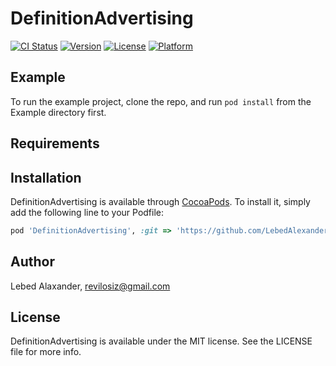 # DefinitionAdvertising

[![CI Status](https://img.shields.io/travis/Admin/DefinitionAdvertising.svg?style=flat)](https://travis-ci.org/Admin/DefinitionAdvertising)
[![Version](https://img.shields.io/cocoapods/v/DefinitionAdvertising.svg?style=flat)](https://cocoapods.org/pods/DefinitionAdvertising)
[![License](https://img.shields.io/cocoapods/l/DefinitionAdvertising.svg?style=flat)](https://cocoapods.org/pods/DefinitionAdvertising)
[![Platform](https://img.shields.io/cocoapods/p/DefinitionAdvertising.svg?style=flat)](https://cocoapods.org/pods/DefinitionAdvertising)

## Example

To run the example project, clone the repo, and run `pod install` from the Example directory first.

## Requirements

## Installation

DefinitionAdvertising is available through [CocoaPods](https://cocoapods.org). To install
it, simply add the following line to your Podfile:

```ruby
pod 'DefinitionAdvertising', :git => 'https://github.com/LebedAlexander/DefinitionAdvertising'
```

## Author

Lebed Alaxander, revilosiz@gmail.com

## License

DefinitionAdvertising is available under the MIT license. See the LICENSE file for more info.
